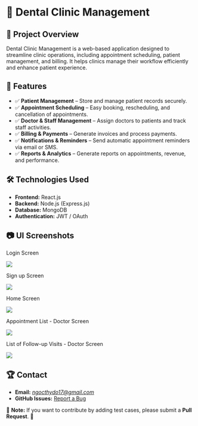 # 🦷 Dental Clinic Management

## 📌 Project Overview
Dental Clinic Management is a web-based application designed to streamline clinic operations, including appointment scheduling, patient management, and billing. It helps clinics manage their workflow efficiently and enhance patient experience.

## 🚀 Features
- ✅ **Patient Management** – Store and manage patient records securely.
- ✅ **Appointment Scheduling** – Easy booking, rescheduling, and cancellation of appointments.
- ✅ **Doctor & Staff Management** – Assign doctors to patients and track staff activities.
- ✅ **Billing & Payments** – Generate invoices and process payments.
- ✅ **Notifications & Reminders** – Send automatic appointment reminders via email or SMS.
- ✅ **Reports & Analytics** – Generate reports on appointments, revenue, and performance.

## 🛠️ Technologies Used
- **Frontend:** React.js
- **Backend:** Node.js (Express.js)
- **Database:** MongoDB
- **Authentication:** JWT / OAuth

## 📷 UI Screenshots
Login  Screen

<img src="https://github.com/user-attachments/assets/09387899-9515-4ec1-b840-8f765904861e" >


Sign up Screen

<img src="https://github.com/user-attachments/assets/0a0e834f-f696-4341-a67d-04f9ad9aee7e" >


Home Screen

<img src="https://github.com/user-attachments/assets/e374260e-14c2-4879-aa1f-11a95e23cbf1" >


Appointment List - Doctor Screen

<img src="https://github.com/user-attachments/assets/02ab77de-8e65-4a61-9180-94ee036adec9" >


List of Follow-up Visits - Doctor Screen

<img src="https://github.com/user-attachments/assets/7079b555-a6ce-4738-87c9-6cf17c411a2d" >


## 🏆 Contact
- **Email:** *ngocthydo17@gmail.com*  
- **GitHub Issues:** [Report a Bug](https://github.com/ngocthydo17/coffee-shop-management/issues)  

📌 **Note:** If you want to contribute by adding test cases, please submit a **Pull Request**. 🚀  


